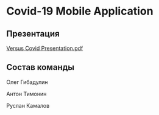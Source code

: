 # Covid-19 Mobile Application

## Презентация

[Versus Covid Presentation.pdf](https://github.com/timoninas/covid-hack/blob/master/presentation/Versus%20Covid%20Presentation.pdf)

## Состав команды

Олег Гибадулин

Антон Тимонин

Руслан Камалов
